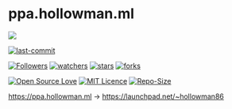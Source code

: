 # ppa.hollowman.ml

![](https://hollowman6.github.io/img/mark.png)

[![last-commit](https://img.shields.io/github/last-commit/Hollow-Software/ppa.hollowman.ml)](../../graphs/commit-activity)

[![Followers](https://img.shields.io/github/followers/HollowMan6?style=social)](https://github.com/HollowMan6?tab=followers)
[![watchers](https://img.shields.io/github/watchers/Hollow-Software/ppa.hollowman.ml?style=social)](../../watchers)
[![stars](https://img.shields.io/github/stars/Hollow-Software/ppa.hollowman.ml?style=social)](../../stargazers)
[![forks](https://img.shields.io/github/forks/Hollow-Software/ppa.hollowman.ml?style=social)](../../network/members)

[![Open Source Love](https://img.shields.io/badge/-%E2%9D%A4%20Open%20Source-Green?style=flat-square&logo=Github&logoColor=white&link=https://hollowman6.github.io/fund.html)](https://hollowman6.github.io/fund.html)
[![MIT Licence](https://img.shields.io/badge/license-MIT-blue)](https://opensource.org/licenses/mit-license.php)
[![Repo-Size](https://img.shields.io/github/repo-size/Hollow-Software/ppa.hollowman.ml.svg)](../../archive/master.zip)

https://ppa.hollowman.ml -> https://launchpad.net/~hollowman86
